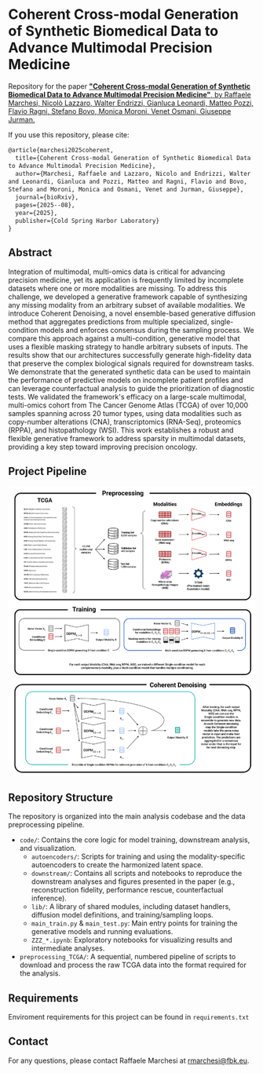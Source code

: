 # Coherent Cross-modal Generation of Synthetic Biomedical Data to Advance Multimodal Precision Medicine

Repository for the paper [**"Coherent Cross-modal Generation of Synthetic Biomedical Data to Advance Multimodal Precision Medicine"**, by Raffaele Marchesi, Nicolò Lazzaro, Walter Endrizzi, Gianluca Leonardi, Matteo Pozzi, Flavio Ragni, Stefano Bovo, Monica Moroni, Venet Osmani, Giuseppe Jurman.](https://www.biorxiv.org/content/early/2025/08/27/2025.08.22.671728)

If you use this repository, please cite:

```plaintext
@article{marchesi2025coherent,
  title={Coherent Cross-modal Generation of Synthetic Biomedical Data to Advance Multimodal Precision Medicine},
  author={Marchesi, Raffaele and Lazzaro, Nicolo and Endrizzi, Walter and Leonardi, Gianluca and Pozzi, Matteo and Ragni, Flavio and Bovo, Stefano and Moroni, Monica and Osmani, Venet and Jurman, Giuseppe},
  journal={bioRxiv},
  pages={2025--08},
  year={2025},
  publisher={Cold Spring Harbor Laboratory}
}
```

## Abstract

Integration of multimodal, multi-omics data is critical for advancing precision medicine, yet its application is frequently limited by incomplete datasets where one or more modalities are missing. To address this challenge, we developed a generative framework capable of synthesizing any missing modality from an arbitrary subset of available modalities. We introduce Coherent Denoising, a novel ensemble-based generative diffusion method that aggregates predictions from multiple specialized, single-condition models and enforces consensus during the sampling process. We compare this approach against a multi-condition, generative model that uses a flexible masking strategy to handle arbitrary subsets of inputs. The results show that our architectures successfully generate high-fidelity data that preserve the complex biological signals required for downstream tasks. We demonstrate that the generated synthetic data can be used to maintain the performance of predictive models on incomplete patient profiles and can leverage counterfactual analysis to guide the prioritization of diagnostic tests. We validated the framework's efficacy on a large-scale multimodal, multi-omics cohort from The Cancer Genome Atlas (TCGA) of over 10,000 samples spanning across 20 tumor types, using data modalities such as copy-number alterations (CNA), transcriptomics (RNA-Seq), proteomics (RPPA), and histopathology (WSI). This work establishes a robust and flexible generative framework to address sparsity in multimodal datasets, providing a key step toward improving precision oncology.


## Project Pipeline

![Project Pipeline Overview](pipeline.png)


## Repository Structure

The repository is organized into the main analysis codebase and the data preprocessing pipeline.

* `code/`: Contains the core logic for model training, downstream analysis, and visualization.
    * `autoencoders/`: Scripts for training and using the modality-specific autoencoders to create the harmonized latent space.
    * `downstream/`: Contains all scripts and notebooks to reproduce the downstream analyses and figures presented in the paper (e.g., reconstruction fidelity, performance rescue, counterfactual inference).
    * `lib/`: A library of shared modules, including dataset handlers, diffusion model definitions, and training/sampling loops.
    * `main_train.py` & `main_test.py`: Main entry points for training the generative models and running evaluations.
    * `ZZZ_*.ipynb`: Exploratory notebooks for visualizing results and intermediate analyses.
* `preprocessing_TCGA/`: A sequential, numbered pipeline of scripts to download and process the raw TCGA data into the format required for the analysis.

## Requirements

Enviroment requirements for this project can be found in `requirements.txt`

## Contact

For any questions, please contact Raffaele Marchesi at rmarchesi@fbk.eu.
